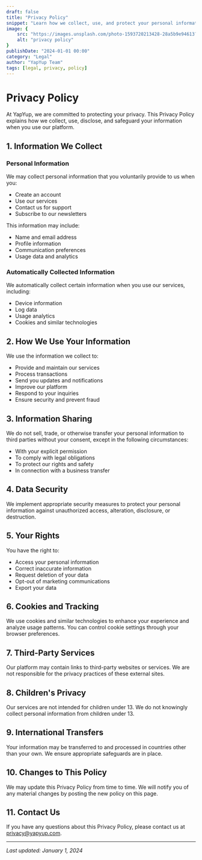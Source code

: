 ```yaml
---
draft: false
title: "Privacy Policy"
snippet: "Learn how we collect, use, and protect your personal information."
image: {
    src: "https://images.unsplash.com/photo-1593720213428-28a5b9e94613?&fit=crop&w=430&h=240",
    alt: "privacy policy"
}
publishDate: "2024-01-01 00:00"
category: "Legal"
author: "YapYup Team"
tags: [legal, privacy, policy]
---
```


# Privacy Policy

At YapYup, we are committed to protecting your privacy. This Privacy Policy explains how we collect, use, disclose, and safeguard your information when you use our platform.

## 1. Information We Collect

### Personal Information
We may collect personal information that you voluntarily provide to us when you:
- Create an account
- Use our services
- Contact us for support
- Subscribe to our newsletters

This information may include:
- Name and email address
- Profile information
- Communication preferences
- Usage data and analytics

### Automatically Collected Information
We automatically collect certain information when you use our services, including:
- Device information
- Log data
- Usage analytics
- Cookies and similar technologies

## 2. How We Use Your Information

We use the information we collect to:
- Provide and maintain our services
- Process transactions
- Send you updates and notifications
- Improve our platform
- Respond to your inquiries
- Ensure security and prevent fraud

## 3. Information Sharing

We do not sell, trade, or otherwise transfer your personal information to third parties without your consent, except in the following circumstances:
- With your explicit permission
- To comply with legal obligations
- To protect our rights and safety
- In connection with a business transfer

## 4. Data Security

We implement appropriate security measures to protect your personal information against unauthorized access, alteration, disclosure, or destruction.

## 5. Your Rights

You have the right to:
- Access your personal information
- Correct inaccurate information
- Request deletion of your data
- Opt-out of marketing communications
- Export your data

## 6. Cookies and Tracking

We use cookies and similar technologies to enhance your experience and analyze usage patterns. You can control cookie settings through your browser preferences.

## 7. Third-Party Services

Our platform may contain links to third-party websites or services. We are not responsible for the privacy practices of these external sites.

## 8. Children's Privacy

Our services are not intended for children under 13. We do not knowingly collect personal information from children under 13.

## 9. International Transfers

Your information may be transferred to and processed in countries other than your own. We ensure appropriate safeguards are in place.

## 10. Changes to This Policy

We may update this Privacy Policy from time to time. We will notify you of any material changes by posting the new policy on this page.

## 11. Contact Us

If you have any questions about this Privacy Policy, please contact us at privacy@yapyup.com.

---

*Last updated: January 1, 2024*
